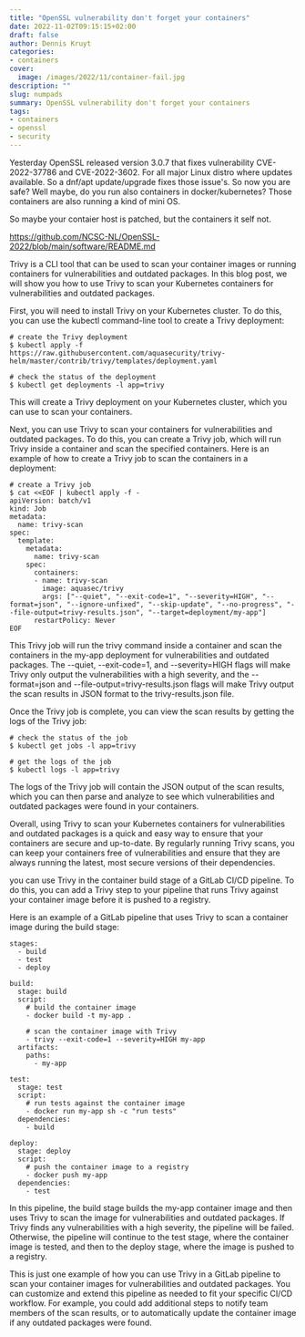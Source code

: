 ```yaml
---
title: "OpenSSL vulnerability don't forget your containers"
date: 2022-11-02T09:15:15+02:00
draft: false
author: Dennis Kruyt
categories:
- containers
cover:
  image: /images/2022/11/container-fail.jpg
description: ""
slug: numpads
summary: OpenSSL vulnerability don't forget your containers
tags:
- containers
- openssl
- security
---
```


Yesterday OpenSSL released version 3.0.7 that fixes vulnerability CVE-2022-37786 and CVE-2022-3602. For all major Linux distro where updates available. So a dnf/apt update/upgrade fixes those issue's. So now you are safe? Well maybe, do you run also containers in docker/kubernetes? Those containers are also running a kind of mini OS.

So maybe your contaier host is patched, but the containers it self not. 


https://github.com/NCSC-NL/OpenSSL-2022/blob/main/software/README.md

Trivy is a CLI tool that can be used to scan your container images or running containers for vulnerabilities and outdated packages. In this blog post, we will show you how to use Trivy to scan your Kubernetes containers for vulnerabilities and outdated packages.

First, you will need to install Trivy on your Kubernetes cluster. To do this, you can use the kubectl command-line tool to create a Trivy deployment:
```
# create the Trivy deployment
$ kubectl apply -f https://raw.githubusercontent.com/aquasecurity/trivy-helm/master/contrib/trivy/templates/deployment.yaml

# check the status of the deployment
$ kubectl get deployments -l app=trivy
```
This will create a Trivy deployment on your Kubernetes cluster, which you can use to scan your containers.

Next, you can use Trivy to scan your containers for vulnerabilities and outdated packages. To do this, you can create a Trivy job, which will run Trivy inside a container and scan the specified containers. Here is an example of how to create a Trivy job to scan the containers in a deployment:
```
# create a Trivy job
$ cat <<EOF | kubectl apply -f -
apiVersion: batch/v1
kind: Job
metadata:
  name: trivy-scan
spec:
  template:
    metadata:
      name: trivy-scan
    spec:
      containers:
      - name: trivy-scan
        image: aquasec/trivy
        args: ["--quiet", "--exit-code=1", "--severity=HIGH", "--format=json", "--ignore-unfixed", "--skip-update", "--no-progress", "--file-output=trivy-results.json", "--target=deployment/my-app"]
      restartPolicy: Never
EOF
```

This Trivy job will run the trivy command inside a container and scan the containers in the my-app deployment for vulnerabilities and outdated packages. The --quiet, --exit-code=1, and --severity=HIGH flags will make Trivy only output the vulnerabilities with a high severity, and the --format=json and --file-output=trivy-results.json flags will make Trivy output the scan results in JSON format to the trivy-results.json file.

Once the Trivy job is complete, you can view the scan results by getting the logs of the Trivy job:
```
# check the status of the job
$ kubectl get jobs -l app=trivy

# get the logs of the job
$ kubectl logs -l app=trivy
```

The logs of the Trivy job will contain the JSON output of the scan results, which you can then parse and analyze to see which vulnerabilities and outdated packages were found in your containers.

Overall, using Trivy to scan your Kubernetes containers for vulnerabilities and outdated packages is a quick and easy way to ensure that your containers are secure and up-to-date. By regularly running Trivy scans, you can keep your containers free of vulnerabilities and ensure that they are always running the latest, most secure versions of their dependencies.


you can use Trivy in the container build stage of a GitLab CI/CD pipeline. To do this, you can add a Trivy step to your pipeline that runs Trivy against your container image before it is pushed to a registry.

Here is an example of a GitLab pipeline that uses Trivy to scan a container image during the build stage:

```
stages:
  - build
  - test
  - deploy

build:
  stage: build
  script:
    # build the container image
    - docker build -t my-app .

    # scan the container image with Trivy
    - trivy --exit-code=1 --severity=HIGH my-app
  artifacts:
    paths:
      - my-app

test:
  stage: test
  script:
    # run tests against the container image
    - docker run my-app sh -c "run tests"
  dependencies:
    - build

deploy:
  stage: deploy
  script:
    # push the container image to a registry
    - docker push my-app
  dependencies:
    - test
```

In this pipeline, the build stage builds the my-app container image and then uses Trivy to scan the image for vulnerabilities and outdated packages. If Trivy finds any vulnerabilities with a high severity, the pipeline will be failed. Otherwise, the pipeline will continue to the test stage, where the container image is tested, and then to the deploy stage, where the image is pushed to a registry.

This is just one example of how you can use Trivy in a GitLab pipeline to scan your container images for vulnerabilities and outdated packages. You can customize and extend this pipeline as needed to fit your specific CI/CD workflow. For example, you could add additional steps to notify team members of the scan results, or to automatically update the container image if any outdated packages were found.

